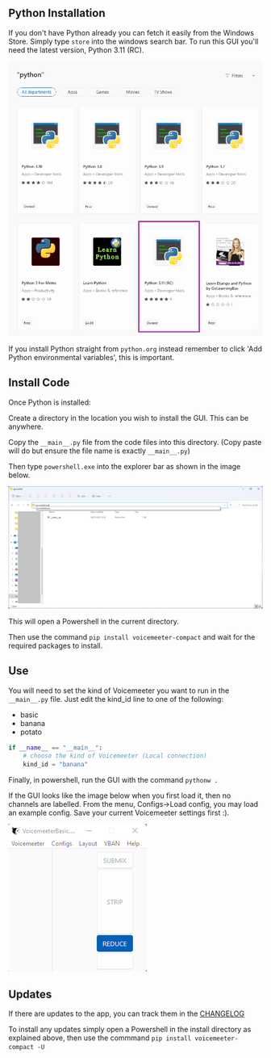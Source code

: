 ## Python Installation

If you don't have Python already you can fetch it easily from the Windows Store. Simply type `store` into the windows search bar. To run this GUI you'll need the latest version, Python 3.11 (RC).

![Image of Python 311 in Windows Store](./doc_imgs/python311.png)

If you install Python straight from `python.org` instead remember to click 'Add Python environmental variables', this is important.

## Install Code

Once Python is installed:

Create a directory in the location you wish to install the GUI. This can be anywhere.

Copy the `__main__.py` file from the code files into this directory. (Copy paste will do but ensure the file name is exactly `__main__.py`)

Then type `powershell.exe` into the explorer bar as shown in the image below.

![Image of PS in Explorer](./doc_imgs/gui_install.png)

This will open a Powershell in the current directory.

Then use the command `pip install voicemeeter-compact` and wait for the required packages to install.

## Use

You will need to set the kind of Voicemeeter you want to run in the `__main__.py` file. Just edit the kind_id line to one of the following:

-   basic
-   banana
-   potato

```python
if __name__ == "__main__":
    # choose the kind of Voicemeeter (Local connection)
    kind_id = "banana"
```

Finally, in powershell, run the GUI with the command `pythonw .`

If the GUI looks like the image below when you first load it, then no channels are labelled. From the menu, Configs->Load config, you may load an example config. Save your current Voicemeeter settings first :).

![Image of no labels example](./doc_imgs/nolabels.png)

## Updates

If there are updates to the app, you can track them in the [CHANGELOG](CHANGELOG.md)

To install any updates simply open a Powershell in the install directory as explained above, then use the commmand `pip install voicemeeter-compact -U`
